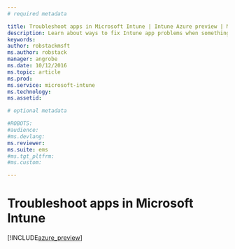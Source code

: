 ```yaml
---
# required metadata

title: Troubleshoot apps in Microsoft Intune | Intune Azure preview | Microsoft Docs
description: Learn about ways to fix Intune app problems when something goes wrong.
keywords:
author: robstackmsftms.author: robstack
manager: angrobe
ms.date: 10/12/2016
ms.topic: article
ms.prod:
ms.service: microsoft-intune
ms.technology:
ms.assetid: 

# optional metadata

#ROBOTS:
#audience:
#ms.devlang:
ms.reviewer: 
ms.suite: ems
#ms.tgt_pltfrm:
#ms.custom:

---
```


# Troubleshoot apps in Microsoft Intune


[!INCLUDE[azure_preview](../includes/azure_preview.md)]